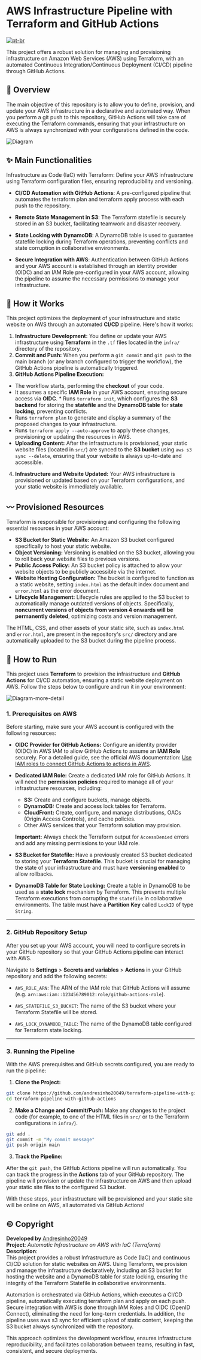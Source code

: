 # AWS Infrastructure Pipeline with Terraform and GitHub Actions

[![pt-br](https://img.shields.io/badge/lang-pt--br-green.svg)](https://github.com/andresinho20049/terraform-pipeline-with-github-actions/blob/main/README.pt-br.md)

This project offers a robust solution for managing and provisioning infrastructure on Amazon Web Services (AWS) using Terraform, with an automated Continuous Integration/Continuous Deployment (CI/CD) pipeline through GitHub Actions.

## 🚀 Overview
The main objective of this repository is to allow you to define, provision, and update your AWS infrastructure in a declarative and automated way. When you perform a git push to this repository, GitHub Actions will take care of executing the Terraform commands, ensuring that your infrastructure on AWS is always synchronized with your configurations defined in the code.

![Diagram](/assets/terraform-pipeline-with-github-actions-Page-2.drawio.svg)

## ✨ Main Functionalities
Infrastructure as Code (IaC) with Terraform: Define your AWS infrastructure using Terraform configuration files, ensuring reproducibility and versioning.

* **CI/CD Automation with GitHub Actions**: A pre-configured pipeline that automates the terraform plan and terraform apply process with each push to the repository.

* **Remote State Management in S3**: The Terraform statefile is securely stored in an S3 bucket, facilitating teamwork and disaster recovery.

* **State Locking with DynamoDB**: A DynamoDB table is used to guarantee statefile locking during Terraform operations, preventing conflicts and state corruption in collaborative environments.

* **Secure Integration with AWS**: Authentication between GitHub Actions and your AWS account is established through an identity provider (OIDC) and an IAM Role pre-configured in your AWS account, allowing the pipeline to assume the necessary permissions to manage your infrastructure.

## 🚀 How it Works

This project optimizes the deployment of your infrastructure and static website on AWS through an automated **CI/CD** pipeline. Here's how it works:

1. **Infrastructure Development:** You define or update your AWS infrastructure using **Terraform** in the `.tf` files located in the `infra/` directory of the repository.
2. **Commit and Push:** When you perform a `git commit` and `git push` to the main branch (or any branch configured to trigger the workflow), the GitHub Actions pipeline is automatically triggered.
3. **GitHub Actions Pipeline Execution:**
* The workflow starts, performing the **checkout** of your code.
* It assumes a specific **IAM Role** in your AWS account, ensuring secure access via **OIDC**. * Runs `terraform init`, which configures the **S3 backend** for storing the **statefile** and the **DynamoDB table** for **state locking**, preventing conflicts.
* Runs `terraform plan` to generate and display a summary of the proposed changes to your infrastructure.
* Runs `terraform apply --auto-approve` to apply these changes, provisioning or updating the resources in AWS.
* **Uploading Content:** After the infrastructure is provisioned, your static website files (located in `src/`) are synced to the **S3 bucket** using `aws s3 sync --delete`, ensuring that your website is always up-to-date and accessible.
4. **Infrastructure and Website Updated:** Your AWS infrastructure is provisioned or updated based on your Terraform configurations, and your static website is immediately available.

## 〰️ Provisioned Resources

Terraform is responsible for provisioning and configuring the following essential resources in your AWS account:

* **S3 Bucket for Static Website:** An Amazon S3 bucket configured specifically to host your static website.
* **Object Versioning:** Versioning is enabled on the S3 bucket, allowing you to roll back your website files to previous versions.
* **Public Access Policy:** An S3 bucket policy is attached to allow your website objects to be publicly accessible via the internet.
* **Website Hosting Configuration:** The bucket is configured to function as a static website, setting `index.html` as the default index document and `error.html` as the error document.
* **Lifecycle Management:** Lifecycle rules are applied to the S3 bucket to automatically manage outdated versions of objects. Specifically, **noncurrent versions of objects from version 4 onwards will be permanently deleted**, optimizing costs and version management.

The HTML, CSS, and other assets of your static site, such as `index.html` and `error.html`, are present in the repository's `src/` directory and are automatically uploaded to the S3 bucket during the pipeline process.

## 🎯 How to Run

This project uses **Terraform** to provision the infrastructure and **GitHub Actions** for CI/CD automation, ensuring a static website deployment on AWS. Follow the steps below to configure and run it in your environment:

![Diagram-more-detail](/assets/terraform-pipeline-with-github-actions-Page-1.drawio.svg)

### 1\. Prerequisites on AWS

Before starting, make sure your AWS account is configured with the following resources:

* **OIDC Provider for GitHub Actions:** Configure an identity provider (OIDC) in AWS IAM to allow GitHub Actions to assume an **IAM Role** securely. For a detailed guide, see the official AWS documentation: [Use IAM roles to connect GitHub Actions to actions in AWS](https://aws.amazon.com/blogs/security/use-iam-roles-to-connect-github-actions-to-actions-in-aws/).

* **Dedicated IAM Role:** Create a dedicated IAM role for GitHub Actions. It will need the **permission policies** required to manage all of your infrastructure resources, including:
    * **S3:** Create and configure buckets, manage objects.
    * **DynamoDB:** Create and access lock tables for Terraform.
    * **CloudFront:** Create, configure, and manage distributions, OACs (Origin Access Controls), and cache policies.
    * Other AWS services that your Terraform solution may provision.

    **Important:** Always check the Terraform output for `AccessDenied` errors and add any missing permissions to your IAM role.
* **S3 Bucket for Statefile:** Have a previously created S3 bucket dedicated to storing your **Terraform Statefile**. This bucket is crucial for managing the state of your infrastructure and must have **versioning enabled** to allow rollbacks.
* **DynamoDB Table for State Locking:** Create a table in DynamoDB to be used as a **state lock** mechanism by Terraform. This prevents multiple Terraform executions from corrupting the `statefile` in collaborative environments. The table must have a **Partition Key** called `LockID` of type `String`.

-----

### 2\. GitHub Repository Setup

After you set up your AWS account, you will need to configure secrets in your GitHub repository so that your GitHub Actions pipeline can interact with AWS.

Navigate to **Settings** \> **Secrets and variables** \> **Actions** in your GitHub repository and add the following secrets:

* `AWS_ROLE_ARN`: The ARN of the IAM role that GitHub Actions will assume (e.g. `arn:aws:iam::123456789012:role/github-actions-role`).

* `AWS_STATEFILE_S3_BUCKET`: The name of the S3 bucket where your Terraform Statefile will be stored.

* `AWS_LOCK_DYNAMODB_TABLE`: The name of the DynamoDB table configured for Terraform state locking.

-----

### 3\. Running the Pipeline

With the AWS prerequisites and GitHub secrets configured, you are ready to run the pipeline:

1. **Clone the Project:**

```bash
git clone https://github.com/andresinho20049/terraform-pipeline-with-github-actions.git
cd terraform-pipeline-with-github-actions
```

2. **Make a Change and Commit/Push:**
Make any changes to the project code (for example, to one of the HTML files in `src/` or to the Terraform configurations in `infra/`).

```bash
git add .
git commit -m "My commit message"
git push origin main
```

3. **Track the Pipeline:**

After the `git push`, the GitHub Actions pipeline will run automatically. You can track the progress in the **Actions** tab of your GitHub repository. The pipeline will provision or update the infrastructure on AWS and then upload your static site files to the configured S3 bucket.

With these steps, your infrastructure will be provisioned and your static site will be online on AWS, all automated via GitHub Actions!

## ©️ Copyright
**Developed by** [Andresinho20049](https://andresinho20049.com.br/) \
**Project**: *Automatic Infrastructure on AWS with IaC (Terraform)* \
**Description**: \
This project provides a robust Infrastructure as Code (IaC) and continuous CI/CD solution for static websites on AWS. Using Terraform, we provision and manage the infrastructure declaratively, including an S3 bucket for hosting the website and a DynamoDB table for state locking, ensuring the integrity of the Terraform Statefile in collaborative environments.

Automation is orchestrated via GitHub Actions, which executes a CI/CD pipeline, automatically executing terraform plan and apply on each push. Secure integration with AWS is done through IAM Roles and OIDC (OpenID Connect), eliminating the need for long-term credentials. In addition, the pipeline uses aws s3 sync for efficient upload of static content, keeping the S3 bucket always synchronized with the repository.

This approach optimizes the development workflow, ensures infrastructure reproducibility, and facilitates collaboration between teams, resulting in fast, consistent, and secure deployments.